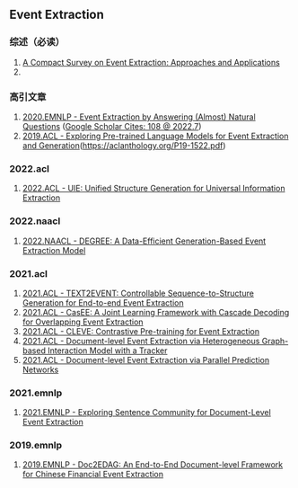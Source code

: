 ## Event Extraction

### 综述（必读）
1. [A Compact Survey on Event Extraction: Approaches and Applications](https://arxiv.org/abs/2107.02126)
2. 

### 高引文章
1. [2020.EMNLP - Event Extraction by Answering (Almost) Natural Questions](https://arxiv.org/abs/2004.13625) ([Google Scholar Cites: 108 @ 2022.7](https://scholar.google.com/scholar?cluster=9433872342431399293&hl=zh-CN&as_sdt=2005&sciodt=0,5))
2. [2019.ACL - Exploring Pre-trained Language Models for Event Extraction and Generation](https://aclanthology.org/P19-1522.pdf)(https://aclanthology.org/P19-1522.pdf)

### 2022.acl
1. [2022.ACL - UIE: Unified Structure Generation for Universal Information Extraction](https://arxiv.org/pdf/2203.12277.pdf)

### 2022.naacl
1. [2022.NAACL - DEGREE: A Data-Efficient Generation-Based Event Extraction Model](https://arxiv.org/pdf/2108.12724.pdf)

### 2021.acl
1. [2021.ACL - TEXT2EVENT: Controllable Sequence-to-Structure Generation for End-to-end Event Extraction](https://arxiv.org/pdf/2106.09232.pdf)
2. [2021.ACL - CasEE: A Joint Learning Framework with Cascade Decoding for Overlapping Event Extraction](https://aclanthology.org/2021.findings-acl.14.pdf)
3. [2021.ACL - CLEVE: Contrastive Pre-training for Event Extraction](https://aclanthology.org/2021.acl-long.491.pdf)
4. [2021.ACL - Document-level Event Extraction via Heterogeneous Graph-based Interaction Model with a Tracker](https://arxiv.org/pdf/2105.14924.pdf)
5. [2021.ACL - Document-level Event Extraction via Parallel Prediction Networks](https://aclanthology.org/2021.acl-long.492.pdf)

### 2021.emnlp
1. [2021.EMNLP - Exploring Sentence Community for Document-Level Event Extraction](https://aclanthology.org/2021.findings-emnlp.32.pdf)

### 2019.emnlp
1. [2019.EMNLP - Doc2EDAG: An End-to-End Document-level Framework for Chinese Financial Event Extraction](https://arxiv.org/pdf/1904.07535.pdf)

